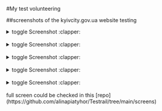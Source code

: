 #My test volunteering

##screenshots of the kyivcity.gov.ua website  testing

<details>
<summary>toggle Screenshot :clapper:</summary>
<br>

![popup](screens/1.jpg)
</details>
<br>
<details>
<summary>toggle Screenshot :clapper:</summary>
<br>

![popup](screens/2.jpg)
</details>
<br>
<details>
<summary>toggle Screenshot :clapper:</summary>
<br>

![popup](screens/3.jpg)
</details>
<br>
<details>
<summary>toggle Screenshot :clapper:</summary>
<br>

![popup](screens/4.jpg)
</details>
<br>
<details>
<summary>toggle Screenshot :clapper:</summary>
<br>

![popup](screens/5.jpg)
</details>
<br>
full screen could be checked in this [repo](https://github.com/alinapiatyhor/Testrail/tree/main/screens) 